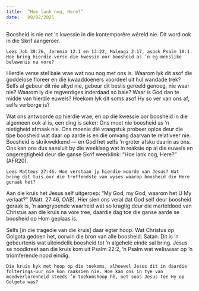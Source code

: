 ```yaml
---
title:  “Hoe lank nog, Here?”
date:   09/02/2025
---
```


Boosheid is nie net ’n kwessie in die kontemporêre wêreld nie. Dit word ook in die Skrif aangeroer.

`Lees Job 30:26, Jeremia 12:1 en 13:22, Maleagi 2:17, asook Psalm 10:1. Hoe bring hierdie verse die kwessie oor boosheid as ’n eg-menslike belewenis na vore?`

Hierdie verse stel baie vrae wat nou nog met ons is. Waarom lyk dit asof die goddelose floreer en die kwaaddoeners voordeel uit hul wandade trek? Selfs al gebeur dit nie altyd nie, gebeur dit beslis gereeld genoeg, nie waar nie? Waarom ly die regverdiges inderdaad so baie? Waar is God dan te midde van hierdie euwels? Hoekom lyk dit soms asof Hy so ver van ons af, selfs verborge is?

Wat ons antwoorde op hierdie vrae, en op die kwessie oor boosheid in die algemeen ook al is, een ding is seker: Ons moet nie boosheid as ’n nietigheid afmaak nie. Ons moenie dié vraagstuk probeer oplos deur die tipe boosheid wat daar op aarde is en die omvang daarvan te relativeer nie. Boosheid is skrikwekkend — en God het selfs ’n groter afsku daarin as ons. Ons kan ons dus aansluit by die weeklaag wat in reaksie op al die euwels en ongeregtigheid deur die ganse Skrif weerklink: “Hoe lank nog, Here?” (AFR20).

`Lees Matteus 27:46. Hoe verstaan jy hierdie woorde van Jesus? Wat bring dit tuis oor die treffendste van wyses waarop boosheid die Here geraak het?`

Aan die kruis het Jesus self uitgeroep: “My God, my God, waarom het U My verlaat?” (Matt. 27:46, OAB). Hier sien ons veral dat God self deur boosheid geraak is, ’n aangrypende waarheid wat so kragtig deur die marteldood van Christus aan die kruis na vore tree, daardie dag toe die ganse aarde se boosheid op Hom geplaas is.

Selfs [in die tragedie van die kruis] daar egter hoop. Wat Christus op Golgota gedoen het, oorwin die bron van alle boosheid: Satan. Dit is ’n gebeurtenis wat uiteindelik boosheid tot ’n algehele einde sal bring. Jesus se noodkreet aan die kruis kom uit Psalm 22:2, ’n Psalm wat weliswaar op ’n triomferende nood eindig.

`Die kruis kyk met hoop op die toekoms, alhoewel Jesus dit in daardie folterings-uur nie kon raaksien nie. Hoe kan ons in tye van moedverlorenheid steeds ’n toekomshoop hê, net soos Jesus toe Hy op Golgota was?`